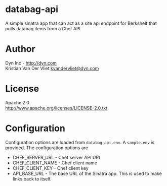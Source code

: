 databag-api
============

A simple sinatra app that can act as a site api endpoint for Berkshelf that pulls databag items from a Chef API

Author
======
Dyn Inc - http://dyn.com  
Kristian Van Der Vliet <kvandervliet@dyn.com>

License
=======

Apache 2.0  
http://www.apache.org/licenses/LICENSE-2.0.txt

Configuration
=============

Configuration options are loaded from `databag-api.env`. A `sample.env` is provided. The configuration options are

 * CHEF_SERVER_URL - Chef server API URL
 * CHEF_CLIENT_NAME - Chef client name
 * CHEF_CLIENT_KEY - Chef client key
 * API_BASE_URL - The base URL of the Sinatra app. This is used to make links back to itself.
